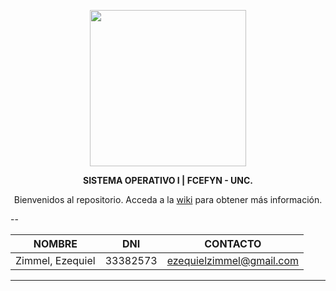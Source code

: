 <p align="center">
<img src="https://musicolibre.files.wordpress.com/2014/05/tux.png" width="250" height="250"</p>

**<p align="center">SISTEMA OPERATIVO I | FCEFYN - UNC.</p>**

<p align="center">Bienvenidos al repositorio. Acceda a la <a href="https://github.com/zimmcl/SistemaOperativo/wiki">wiki</a> para obtener más información.</p>

--

|     NOMBRE       |    DNI    | CONTACTO |
| :--------------: | :-------: |:--------:| 
| Zimmel, Ezequiel | 33382573  | ezequielzimmel@gmail.com |

---
